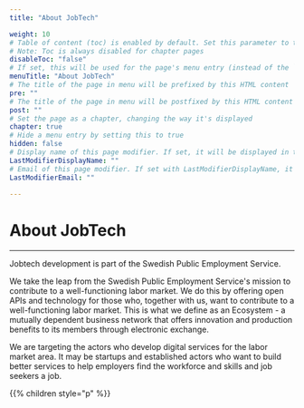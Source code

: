 ```yaml
---
title: "About JobTech"

weight: 10
# Table of content (toc) is enabled by default. Set this parameter to true to disable it.
# Note: Toc is always disabled for chapter pages
disableToc: "false"
# If set, this will be used for the page's menu entry (instead of the `title` attribute)
menuTitle: "About JobTech"
# The title of the page in menu will be prefixed by this HTML content
pre: ""
# The title of the page in menu will be postfixed by this HTML content
post: ""
# Set the page as a chapter, changing the way it's displayed
chapter: true
# Hide a menu entry by setting this to true
hidden: false
# Display name of this page modifier. If set, it will be displayed in the footer.
LastModifierDisplayName: ""
# Email of this page modifier. If set with LastModifierDisplayName, it will be displayed in the footer
LastModifierEmail: ""

---
```

# About JobTech
<hr>

Jobtech development is part of the Swedish Public Employment Service. 

We take the leap from the Swedish Public Employment Service's mission to contribute to a well-functioning labor market. We do this by offering open APIs and technology for those who, together with us, want to contribute to a well-functioning labor market.
This is what we define as an Ecosystem - a mutually dependent business network that offers innovation and production benefits to its members through electronic exchange.  


We are targeting the actors who develop digital services for the labor market area. It may be startups and established actors who want to build better services to help employers find the workforce and skills and job seekers a job.

{{% children style="p" %}}